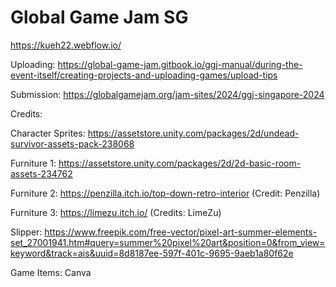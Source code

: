# Global Game Jam SG

https://kueh22.webflow.io/

Uploading: https://global-game-jam.gitbook.io/ggj-manual/during-the-event-itself/creating-projects-and-uploading-games/upload-tips

Submission: https://globalgamejam.org/jam-sites/2024/ggj-singapore-2024

Credits:

Character Sprites: https://assetstore.unity.com/packages/2d/undead-survivor-assets-pack-238068

Furniture 1: https://assetstore.unity.com/packages/2d/2d-basic-room-assets-234762

Furniture 2: https://penzilla.itch.io/top-down-retro-interior (Credit: Penzilla)

Furniture 3: https://limezu.itch.io/ (Credits: LimeZu)

Slipper: https://www.freepik.com/free-vector/pixel-art-summer-elements-set_27001941.htm#query=summer%20pixel%20art&position=0&from_view=keyword&track=ais&uuid=8d8187ee-597f-401c-9695-9aeb1a80f62e

Game Items: Canva